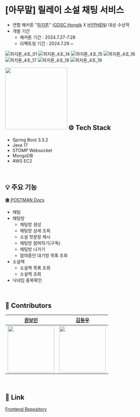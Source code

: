 # [아무말] 릴레이 소설 채팅 서비스
- 연합 해커톤 "[하지톤](https://github.com/hajithon)" ([GDSC Hongik](https://github.com/GDSC-Hongik) X [HYPHEN](https://www.instagram.com/hyphen_hivcd))  대상 수상작
- 개발 기간
  - 해커톤 기간 : 2024.7.27-7.28
  - 리팩토링 기간 : 2024.7.29 ~

![하지톤_4조_01](https://github.com/user-attachments/assets/69770fd9-cb59-4206-b7b2-7c38d7cfc07e)
![하지톤_4조_14](https://github.com/user-attachments/assets/a2f373d8-0399-4980-b57e-ec6915a3ae58)
![하지톤_4조_15](https://github.com/user-attachments/assets/76e8d95c-afc6-4f91-99ae-efe1703ce27f)
![하지톤_4조_16](https://github.com/user-attachments/assets/796fced0-4c83-4118-9f63-38c14731ab97)
![하지톤_4조_17](https://github.com/user-attachments/assets/14bd4198-caa8-4055-9af6-db1b64b15645)
![하지톤_4조_18](https://github.com/user-attachments/assets/53f17486-75f7-4fcc-ab2f-3e5a208d83d6)
![하지톤_4조_19](https://github.com/user-attachments/assets/be0d8fd3-e673-4726-bbc8-cdb36336f7be)

<img src="https://github.com/user-attachments/assets/d4e272f7-7873-4cdc-9ef3-7f05e97c4142" align="left" height="200" >

<br><br><br><br><br><br><br><br><br>

## ⚙ Tech Stack
- Spring Boot 3.3.2
- Java 17
- STOMP Websocket
- MongoDB
- AWS EC2

<br>

## 💡 주요 기능
[🟠 POSTMAN Docs](https://documenter.getpostman.com/view/24157537/2sA3kYhec7)

- 채팅
- 채팅방
  - 채팅방 생성
  - 채팅방 상세 조회
  - 소설 첫문장 제시
  - 채팅방 참여하기(구독)
  - 채팅방 나가기
  - 참여중인 대기방 목록 조회 
- 소설책
  - 소설책 목록 조회
  - 소설책 조회
- 닉네임 중복확인


<br>

## 👥 Contributors

|                                    [권보민](https://github.com/pingowl)                                    |                                   [김동우](https://github.com/ehddn6570)                                   |
| :---------------------------------------------------------------------------: | :--------------------------------------------------------------------------: |
| <img src="https://avatars.githubusercontent.com/u/101239440?v=4" width=150px> | <img src="https://avatars.githubusercontent.com/u/121159033?v=4" width=150px> |

<br>

## 🔗 Link
[Frontend Repository](https://github.com/hajithon/chat04-client)
